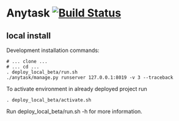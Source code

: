 Anytask [![Build Status](https://github.com/znick/anytask/actions/workflows/anytask.yml/badge.svg)](https://github.com/znick/anytask/actions)
=======


local install
-------------

Development installation commands:

    # ... clone ...
    # ... cd ...
    . deploy_local_beta/run.sh
    ./anytask/manage.py runserver 127.0.0.1:8019 -v 3 --traceback

To activate environment in already deployed project run
    
    . deploy_local_beta/activate.sh

Run deploy_local_beta/run.sh -h for more information.
